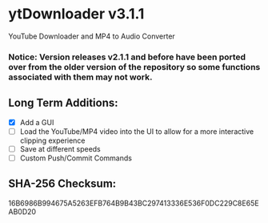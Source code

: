 # ytDownloader v3.1.1
YouTube Downloader and MP4 to Audio Converter
### Notice: Version releases v2.1.1 and before have been ported over from the older version of the repository so some functions associated with them may not work. 
## Long Term Additions:
- [x] Add a GUI
- [ ] Load the YouTube/MP4 video into the UI to allow for a more interactive clipping experience
- [ ] Save at different speeds
- [ ] Custom Push/Commit Commands
## SHA-256 Checksum:
16B6986B994675A5263EFB764B9B43BC297413336E536F0DC229C8E65EAB0D20
